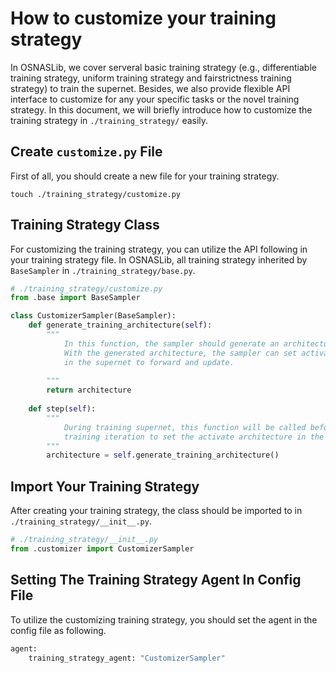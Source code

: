 # How to customize your training strategy
In OSNASLib, we cover serveral basic training strategy (e.g., differentiable training strategy, uniform training strategy and fairstrictness training strategy) to train the supernet. Besides, we also provide flexible API interface to customize for any your specific tasks or the novel training strategy. In this document, we will briefly introduce how to customize the training strategy in `./training_strategy/` easily.

## Create `customize.py` File
First of all, you should create a new file for your training strategy.
```
touch ./training_strategy/customize.py
```

## Training Strategy Class
For customizing the training strategy, you can utilize the API following in your training strategy file.
In OSNASLib, all training strategy inherited by `BaseSampler` in `./training_strategy/base.py`.

```python
# ./training_strategy/customize.py
from .base import BaseSampler

class CustomizerSampler(BaseSampler):
    def generate_training_architecture(self):
        """
            In this function, the sampler should generate an architecture and return. 
            With the generated architecture, the sampler can set activate architecture 
            in the supernet to forward and update.
            
        """
        return architecture
    
    def step(self):
        """
            During training supernet, this function will be called before each supernet 
            training iteration to set the activate architecture in the supernet.
        """
        architecture = self.generate_training_architecture()
```

## Import Your Training Strategy
After creating your training strategy, the class should be imported to in `./training_strategy/__init__.py`.


```python
# ./training_strategy/__init__.py
from .customizer import CustomizerSampler
```

## Setting The Training Strategy Agent In Config File
To utilize the customizing training strategy, you should set the agent in the config file as following.

```python
agent:
    training_strategy_agent: "CustomizerSampler"
```

